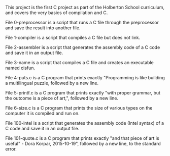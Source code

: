 This project is the first C project as part of the Holberton School curriculum, and covers the very basics of compilation and C.

File 0-preprocessor is a script that runs a C file through the preprocessor and save the result into another file. 

File 1-compiler is a script that compiles a C file but does not link. 

File 2-assembler is a script that generates the assembly code of a C code and save it in an output file. 

File 3-name is a script that compiles a C file and creates an executable named cisfun. 

File 4-puts.c is a C program that prints exactly "Programming is like building a multilingual puzzle, followed by a new line. 

File 5-printf.c is a C program that prints exactly "with proper grammar, but the outcome is a piece of art,", followed by a new line. 

File 6-size.c is a C program that prints the size of various types on the computer it is compiled and run on. 

File 100-intel is a script that generates the assembly code (Intel syntax) of a C code and save it in an output file.

File 101-quote.c is a C program that prints exactly "and that piece of art is useful" - Dora Korpar, 2015-10-19", followed by a new line, to the standard error.
